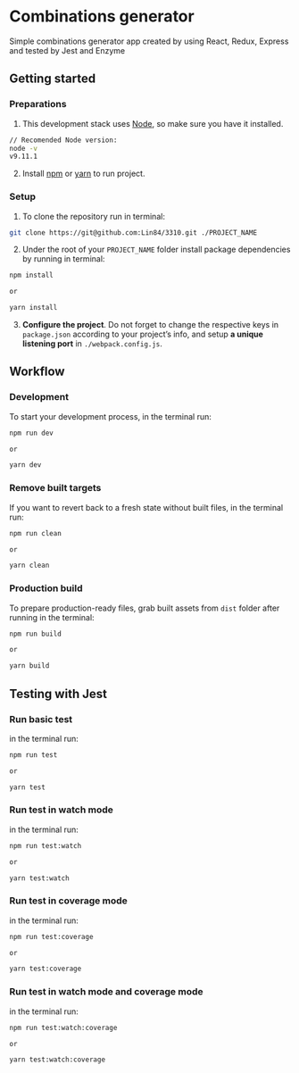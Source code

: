 # Combinations generator
Simple combinations generator app created by using React, Redux, Express and tested by Jest and Enzyme

## Getting started
### Preparations
1. This development stack uses [Node](https://nodejs.org), so make sure you have it installed.
```bash
// Recomended Node version:
node -v
v9.11.1
```
2. Install [npm](https://www.npmjs.com/get-npm) or [yarn](https://yarnpkg.com/en) to run project.

### Setup
1. To clone the repository run in terminal:

```sh
git clone https://git@github.com:Lin84/3310.git ./PROJECT_NAME
```

2. Under the root of your `PROJECT_NAME` folder install package dependencies by running in terminal:

 ```sh
npm install

or

yarn install
```

3. **Configure the project**. Do not forget to change the respective keys in `package.json` according to your project’s info, and setup **a unique listening port** in `./webpack.config.js`.

## Workflow
### Development
To start your development process, in the terminal run:

```sh
npm run dev

or

yarn dev
```

### Remove built targets
If you want to revert back to a fresh state without built files, in the terminal run:

```sh
npm run clean

or

yarn clean
```

### Production build
To prepare production-ready files, grab built assets from `dist` folder after running in the terminal:

```sh
npm run build

or

yarn build
```
## Testing with Jest
### Run basic test
in the terminal run:

```sh
npm run test

or

yarn test
```

### Run test in watch mode
in the terminal run:

```sh
npm run test:watch

or

yarn test:watch
```
### Run test in coverage mode
in the terminal run:

```sh
npm run test:coverage

or

yarn test:coverage
```
### Run test in watch mode and coverage mode
in the terminal run:

```sh
npm run test:watch:coverage

or

yarn test:watch:coverage
```
